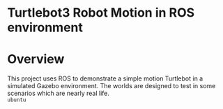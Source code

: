 # Turtlebot3 Robot Motion in ROS environment

# Overview
This project uses ROS to demonstrate a simple motion Turtlebot in a simulated Gazebo environment. The worlds are designed to test in some scenarios which are nearly real life.\
```ubuntu```
